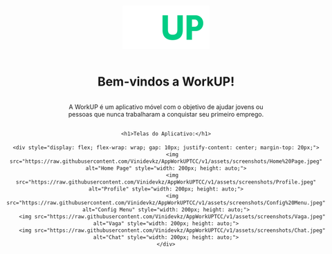 <div style="display: flex; align-items: center; justify-content: center; flex-direction: column; text-align: center;">
    <img src="https://raw.githubusercontent.com/Vinidevkz/AppWorkUPTCC/v1/assets/icons/WUPlogoWhite.png" alt="WorkUP Logo" style="max-width: 200px; margin-bottom: 20px;">
    <h1>Bem-vindos a WorkUP!</h1>
    <p>A WorkUP é um aplicativo móvel com o objetivo de ajudar jovens ou pessoas que nunca trabalharam a conquistar seu primeiro emprego.</p>

    <h1>Telas do Aplicativo:</h1>
    
    <div style="display: flex; flex-wrap: wrap; gap: 10px; justify-content: center; margin-top: 20px;">
        <img src="https://raw.githubusercontent.com/Vinidevkz/AppWorkUPTCC/v1/assets/screenshots/Home%20Page.jpeg" alt="Home Page" style="width: 200px; height: auto;">
        <img src="https://raw.githubusercontent.com/Vinidevkz/AppWorkUPTCC/v1/assets/screenshots/Profile.jpeg" alt="Profile" style="width: 200px; height: auto;">
        <img src="https://raw.githubusercontent.com/Vinidevkz/AppWorkUPTCC/v1/assets/screenshots/Config%20Menu.jpeg" alt="Config Menu" style="width: 200px; height: auto;">
        <img src="https://raw.githubusercontent.com/Vinidevkz/AppWorkUPTCC/v1/assets/screenshots/Vaga.jpeg" alt="Vaga" style="width: 200px; height: auto;">
        <img src="https://raw.githubusercontent.com/Vinidevkz/AppWorkUPTCC/v1/assets/screenshots/Chat.jpeg" alt="Chat" style="width: 200px; height: auto;">
    </div>
</div>
